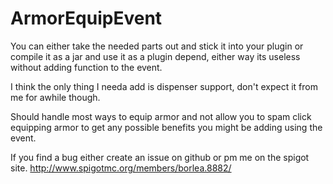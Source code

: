 # ArmorEquipEvent

You can either take the needed parts out and stick it into your plugin or compile it as a jar and use it as a plugin depend, either way its useless without adding function to the event.

I think the only thing I needa add is dispenser support, don't expect it from me for awhile though.

Should handle most ways to equip armor and not allow you to spam click equipping armor to get any possible benefits you might be adding using the event.

If you find a bug either create an issue on github or pm me on the spigot site. http://www.spigotmc.org/members/borlea.8882/
